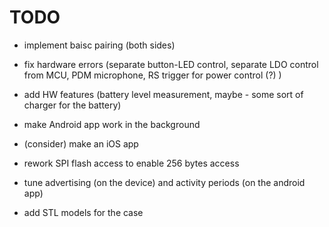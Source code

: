 # TODO

* implement baisc pairing (both sides)

* fix hardware errors (separate button-LED control, separate LDO control from MCU, PDM microphone, RS trigger for power control (?) )

* add HW features (battery level measurement, maybe - some sort of charger for the battery)

* make Android app work in the background

* (consider) make an iOS app

* rework SPI flash access to enable 256 bytes access

* tune advertising (on the device) and activity periods (on the android app)

* add STL models for the case

